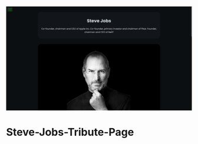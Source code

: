![example_tribute_page_1366x768_poster](./git-images/example_tribute_page_1366x768_poster.png)

# Steve-Jobs-Tribute-Page
